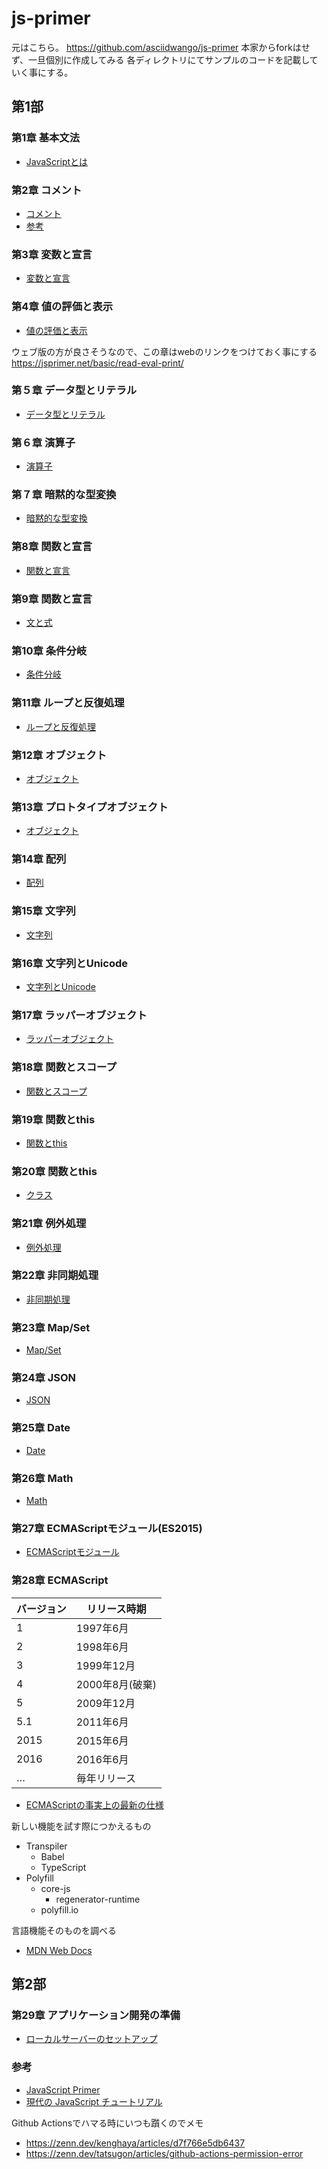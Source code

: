 # js-primer

元はこちら。 <https://github.com/asciidwango/js-primer>
本家からforkはせず、一旦個別に作成してみる
各ディレクトリにてサンプルのコードを記載していく事にする。


## 第1部

### 第1章 基本文法

* [JavaScriptとは](./chapter1)

### 第2章 コメント

* [コメント](./chapter2/comment.js)
* [参考](https://qiita.com/rana_kualu/items/3ec7a5fdf6a62fd6eecb#-----)

### 第3章 変数と宣言

* [変数と宣言](./chapter3/variable.js)

### 第4章 値の評価と表示

* [値の評価と表示](./chapter4/example/index.html)

ウェブ版の方が良さそうなので、この章はwebのリンクをつけておく事にする
<https://jsprimer.net/basic/read-eval-print/>

### 第５章 データ型とリテラル

* [データ型とリテラル](./chapter5/index.html)

### 第６章 演算子

* [演算子](./chapter6/index.html)

### 第７章 暗黙的な型変換

* [暗黙的な型変換](./chapter7/index.html)

### 第8章 関数と宣言

* [関数と宣言](./chapter8/index.html)

### 第9章 関数と宣言

* [文と式](./chapter9/index.html)

### 第10章 条件分岐

* [条件分岐](./chapter10/index.html)

### 第11章 ループと反復処理

* [ループと反復処理](./chapter11/index.html)

### 第12章 オブジェクト

* [オブジェクト](./chapter12/index.html)

### 第13章 プロトタイプオブジェクト

* [オブジェクト](./chapter13/index.html)

### 第14章 配列

* [配列](./chapter14/index.html)

### 第15章 文字列

* [文字列](./chapter15/index.html)

### 第16章 文字列とUnicode

* [文字列とUnicode](./chapter16/index.html)

### 第17章 ラッパーオブジェクト

* [ラッパーオブジェクト](./chapter17/index.html)

### 第18章 関数とスコープ

* [関数とスコープ](./chapter18/index.html)

### 第19章 関数とthis

* [関数とthis](./chapter19/index.html)

### 第20章 関数とthis

* [クラス](./chapter20/index.html)

### 第21章 例外処理

* [例外処理](./chapter21/index.html)

### 第22章 非同期処理

* [非同期処理](./chapter22/index.html)

### 第23章 Map/Set

* [Map/Set](./chapter23/index.html)

### 第24章 JSON

* [JSON](./chapter24/index.html)

### 第25章 Date

* [Date](./chapter25/index.html)

### 第26章 Math

* [Math](./chapter26/index.html)

### 第27章 ECMAScriptモジュール(ES2015)

* [ECMAScriptモジュール](./chapter27/index.html)

### 第28章 ECMAScript

バージョン | リリース時期
--- | ---
1 | 1997年6月
2 | 1998年6月
3 | 1999年12月
4 | 2000年8月(破棄)
5 | 2009年12月
5.1 | 2011年6月
2015 | 2015年6月
2016 | 2016年6月
… | 毎年リリース

* [ECMAScriptの事実上の最新の仕様](https://github.com/tc39/tc39.github.io)

新しい機能を試す際につかえるもの

* Transpiler
  * Babel
  * TypeScript
* Polyfill
  * core-js
    * regenerator-runtime
  * polyfill.io
  
言語機能そのものを調べる

* [MDN Web Docs](https://developer.mozilla.org/ja/docs/Web/JavaScript)

## 第2部

### 第29章 アプリケーション開発の準備

* [ローカルサーバーのセットアップ](./chapter29/index.html)

### 参考

* [JavaScript Primer](https://jsprimer.net/)
* [現代の JavaScript チュートリアル](https://ja.javascript.info/)

Github Actionsでハマる時にいつも躓くのでメモ

* <https://zenn.dev/kenghaya/articles/d7f766e5db6437>
* <https://zenn.dev/tatsugon/articles/github-actions-permission-error>
